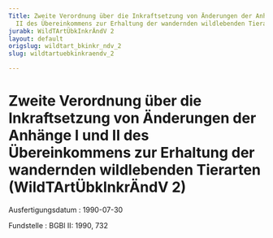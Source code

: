 ```yaml
---
Title: Zweite Verordnung über die Inkraftsetzung von Änderungen der Anhänge I und
  II des Übereinkommens zur Erhaltung der wandernden wildlebenden Tierarten
jurabk: WildTArtÜbkInkrÄndV 2
layout: default
origslug: wildtart_bkinkr_ndv_2
slug: wildtartuebkinkraendv_2

---
```


# Zweite Verordnung über die Inkraftsetzung von Änderungen der Anhänge I und II des Übereinkommens zur Erhaltung der wandernden wildlebenden Tierarten (WildTArtÜbkInkrÄndV 2)

Ausfertigungsdatum
:   1990-07-30

Fundstelle
:   BGBl II: 1990, 732

